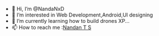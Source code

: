 - 👋 Hi, I’m @NandaNxD
- 👀 I’m interested in Web Development,Android,UI designing
- 🌱 I’m currently learning how to build drones XP...
- 📫 How to reach me :[Nandan T S](ttps://www.linkedin.com/in/nandan-t-s-643345b3)

<!---
NandaNxD/NandaNxD is a ✨ special ✨ repository because its `README.md` (this file) appears on your GitHub profile.
You can click the Preview link to take a look at your changes.
--->

